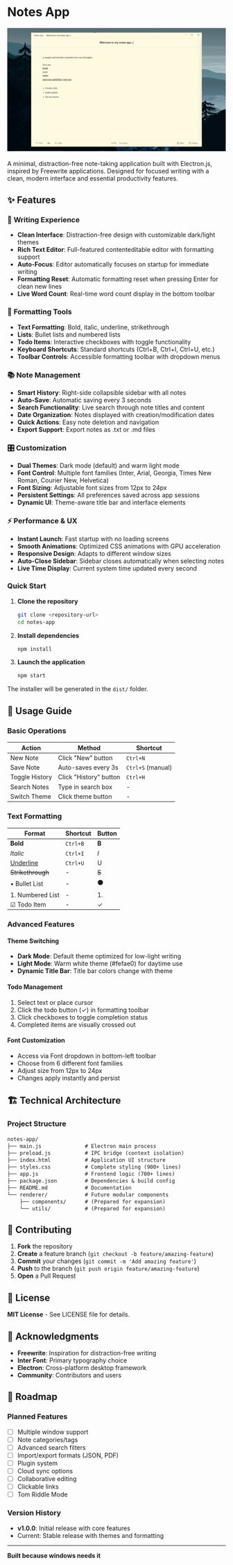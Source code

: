 # Notes App

<img src="notes.png" alt="Notes App Screenshot" style="max-width: 100%; height: auto; display: block; margin: 20px auto;">

A minimal, distraction-free note-taking application built with Electron.js, inspired by Freewrite applications. Designed for focused writing with a clean, modern interface and essential productivity features.

## ✨ Features

### 📝 **Writing Experience**
- **Clean Interface**: Distraction-free design with customizable dark/light themes
- **Rich Text Editor**: Full-featured contenteditable editor with formatting support
- **Auto-Focus**: Editor automatically focuses on startup for immediate writing
- **Formatting Reset**: Automatic formatting reset when pressing Enter for clean new lines
- **Live Word Count**: Real-time word count display in the bottom toolbar

### 🎨 **Formatting Tools**
- **Text Formatting**: Bold, italic, underline, strikethrough
- **Lists**: Bullet lists and numbered lists
- **Todo Items**: Interactive checkboxes with toggle functionality
- **Keyboard Shortcuts**: Standard shortcuts (Ctrl+B, Ctrl+I, Ctrl+U, etc.)
- **Toolbar Controls**: Accessible formatting toolbar with dropdown menus

### 📚 **Note Management**
- **Smart History**: Right-side collapsible sidebar with all notes
- **Auto-Save**: Automatic saving every 3 seconds
- **Search Functionality**: Live search through note titles and content
- **Date Organization**: Notes displayed with creation/modification dates
- **Quick Actions**: Easy note deletion and navigation
- **Export Support**: Export notes as .txt or .md files

### 🎛️ **Customization**
- **Dual Themes**: Dark mode (default) and warm light mode
- **Font Control**: Multiple font families (Inter, Arial, Georgia, Times New Roman, Courier New, Helvetica)
- **Font Sizing**: Adjustable font sizes from 12px to 24px
- **Persistent Settings**: All preferences saved across app sessions
- **Dynamic UI**: Theme-aware title bar and interface elements

### ⚡ **Performance & UX**
- **Instant Launch**: Fast startup with no loading screens
- **Smooth Animations**: Optimized CSS animations with GPU acceleration
- **Responsive Design**: Adapts to different window sizes
- **Auto-Close Sidebar**: Sidebar closes automatically when selecting notes
- **Live Time Display**: Current system time updated every second

### Quick Start

1. **Clone the repository**
   ```bash
   git clone <repository-url>
   cd notes-app
   ```

2. **Install dependencies**
   ```bash
   npm install
   ```

3. **Launch the application**
   ```bash
   npm start
   ```

The installer will be generated in the `dist/` folder.

## 📖 Usage Guide

### Basic Operations

| Action | Method | Shortcut |
|--------|--------|----------|
| New Note | Click "New" button | `Ctrl+N` |
| Save Note | Auto-saves every 3s | `Ctrl+S` (manual) |
| Toggle History | Click "History" button | `Ctrl+H` |
| Search Notes | Type in search box | - |
| Switch Theme | Click theme button | - |

### Text Formatting

| Format | Shortcut | Button |
|--------|----------|---------|
| **Bold** | `Ctrl+B` | **B** |
| *Italic* | `Ctrl+I` | *I* |
| <u>Underline</u> | `Ctrl+U` | U |
| ~~Strikethrough~~ | - | ~~S~~ |
| • Bullet List | - | ⚫ |
| 1. Numbered List | - | 1. |
| ☑ Todo Item | - | ✓ |

### Advanced Features

#### Theme Switching
- **Dark Mode**: Default theme optimized for low-light writing
- **Light Mode**: Warm white theme (#fefae0) for daytime use
- **Dynamic Title Bar**: Title bar colors change with theme

#### Todo Management
1. Select text or place cursor
2. Click the todo button (✓) in formatting toolbar
3. Click checkboxes to toggle completion status
4. Completed items are visually crossed out

#### Font Customization
- Access via Font dropdown in bottom-left toolbar
- Choose from 6 different font families
- Adjust size from 12px to 24px
- Changes apply instantly and persist

## 🏗️ Technical Architecture

### Project Structure
```
notes-app/
├── main.js              # Electron main process
├── preload.js           # IPC bridge (context isolation)
├── index.html           # Application UI structure
├── styles.css           # Complete styling (900+ lines)
├── app.js               # Frontend logic (700+ lines)
├── package.json         # Dependencies & build config
├── README.md            # Documentation
└── renderer/            # Future modular components
    ├── components/      # (Prepared for expansion)
    └── utils/           # (Prepared for expansion)
```

## 🤝 Contributing

1. **Fork** the repository
2. **Create** a feature branch (`git checkout -b feature/amazing-feature`)
3. **Commit** your changes (`git commit -m 'Add amazing feature'`)
4. **Push** to the branch (`git push origin feature/amazing-feature`)
5. **Open** a Pull Request


## 📄 License

**MIT License** - See LICENSE file for details.

## 🙏 Acknowledgments

- **Freewrite**: Inspiration for distraction-free writing
- **Inter Font**: Primary typography choice
- **Electron**: Cross-platform desktop framework
- **Community**: Contributors and users

## 🔮 Roadmap

### Planned Features
- [ ] Multiple window support
- [ ] Note categories/tags
- [ ] Advanced search filters
- [ ] Import/export formats (JSON, PDF)
- [ ] Plugin system
- [ ] Cloud sync options
- [ ] Collaborative editing
- [ ] Clickable links
- [ ] Tom Riddle Mode 

### Version History
- **v1.0.0**: Initial release with core features
- Current: Stable release with themes and formatting

---

**Built because windows needs it** 